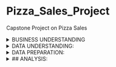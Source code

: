 # Pizza_Sales_Project
Capstone Project on Pizza Sales

<details>  
<summary> BUSINESS UNDERSTANDING </summary>  

- <h3> OBJECTIVE:</h3>  
In order to optimize sales, improve on existing menu offerings, and enhance customer experience, the PIZZA SALES DATA (2015) was provided with the aim of making data-driven decisions and to maximise profit.  
- <h3> KEY GOALS:</h3>  
  - BUSINESS ANALYSIS: Understand, Total Revenue, sales fluctuations, and seasonal trends  
  - PRODUCT PERFORMANCE: Identify top selling and least selling pizza types in order to optimize the menu/ingredients  
  - CONSUMER BEHAVIOUR: Understand purchasing patterns based on time, day, month, and order volume.  - PRICING AND DISCOUNTS: Assess the impact of pricing on sales and explore seasonal promotions.  
  - INGREDIENT OPTIMIZATION: Analyze the usage of ingredients and assess the cost vs. revenue for each pizza type.  
  - OPERATIONAL EFFICIENCY: Improve order fulfillment by analyzing order processing times and delivery vs. dine-in sales.  
- <h3> BUSINESS QUESTIONS:</h3>  
1. Sales Performance & Revenue Analysis:  
  - Total Revenue: What is the total revenue generated in 2015?.  
  - Monthly Revenue Trends: How do sales fluctuate across different months? Are there any seasonal patterns?  
  - Daily & Hourly Sales Distribution: What are the peak sales days and times?.
  - Average Order Value (AOV): What is the average revenue per order?  
2. Product Performance & Menu Optimization:  
  - Top & Bottom-Selling Pizzas: Which pizza types are the most and least popular based on quantity sold?  
  - Revenue by Pizza Category: How does sales performance vary across different categories (e.g., Vegetarian, Non-Vegetarian, Vegan)?  
  - Revenue by Pizza Size: What proportion of sales comes from small, medium, and large pizzas?  
3. Customer & Order Behaviour:  
  - Average Quantity per Order: How many pizzas are typically ordered in a transaction?  
  - Most Common Order Time: At what time of the day are most orders placed?  
  - Day of the Week Analysis: Which days have the highest and lowest sales volumes?  
4. Pricing & Discount Strategy:  
  - Price Sensitivity: Do higher-priced pizzas sell less compared to lower-priced ones?  
  - High-Value vs. Low-Value Orders: What percentage of orders contribute the most revenue?  
  - Seasonal Pricing Effects: Are there opportunities for seasonal promotions based on demand trends?  
5. Ingredient & Inventory Optimization:  
  - Most Used Ingredients: Which ingredients are in highest demand based on sales?  
  - Cost vs. Revenue Analysis: How do ingredient costs compare to revenue generated per pizza type  
6. Operational Efficiency & Order Fulfillment:  
  - Order Processing Time: If timestamps are available, what is the average time between order placement and fulfillment?  
  - Delivery vs. Dine-in Sales (if applicable): How do sales compare across different service channels?
</details>  
<details>  
<summary> DATA UNDERSTANDING:</summary>  
- <h3> DATASET OVERVIEW:</h3>  
The dataset contains transactional data from 2015, including details such as pizza orders, pricing, quantities, and timestamps. Key metadata columns include:  
o	pizza_id: Unique pizza identifier.  
o	order_id: Unique identifier for each order.  
o	pizza_name_id: Identifier for specific pizza types.  
o	quantity: Number of pizzas in an order.  
o	order_date & order_time: When the order was placed.  
o	unit_price & total_price: Price details for each pizza.  
o	pizza_size: Size of the pizza (Small, Medium, Large).  
o	pizza_category: Category of pizza (e.g., Veggie, Non-Veg).  
o	pizza_ingredients: List of ingredients in the pizza.  
o	pizza_name: Human-readable name of the pizza.  
This provides a structured view of the data to understand how sales can be analyzed in terms of volume, revenue, and customer behavior.  
</details>  
<details>  
<summary> DATA PREPARATION:</summary>    
The order_date column had a mix of date and text data types. All cells in the column were formatted to proper date data type.  
A similar situation was noticed in the order_time column before they were all formatted to the proper time data type.  
The unit_price and total_price columns were formatted to two decimal places with the dollar symbol added.  
Five (5) columns were created to ease the analytical process. They are month, day_of_week, hour, price_grade, and quarter columns. While the month, day_of_week, and hour were extracted from order_date and order_time, the price_grade and quarter columns were classified based on unit_price and order_date columns.  
</details>  
<details>  
<summary> ## ANALYSIS:</summary>  
Pivot tables, pivot charts and slicers were used to answer most of the business questions.  
Two (2) dashboards were created. One is the REVENUE DASHBOARD while the other is a SALES DASHBOARD  
Due to unavailable data, the second business question for number five and the questions for number six could not be treated at this time.
</details>  

